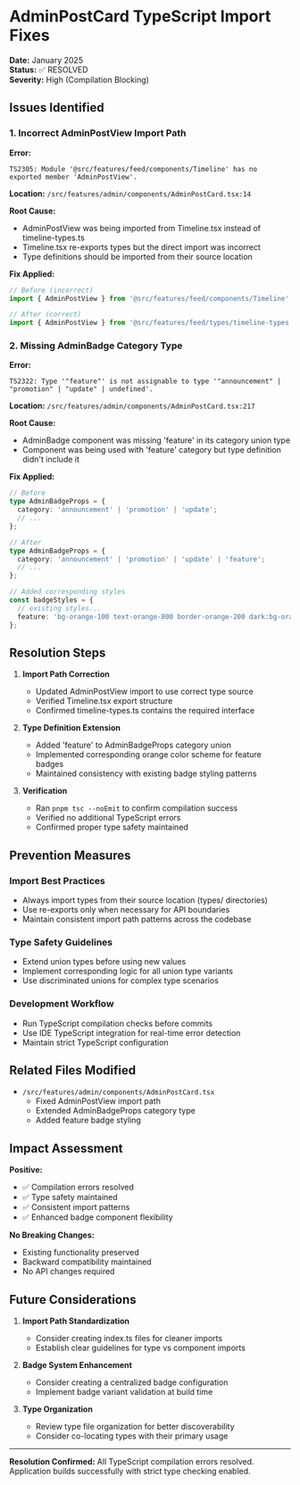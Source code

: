 # AdminPostCard TypeScript Import Fixes

**Date:** January 2025  
**Status:** ✅ RESOLVED  
**Severity:** High (Compilation Blocking)

## Issues Identified

### 1. Incorrect AdminPostView Import Path

**Error:**
```
TS2305: Module '@src/features/feed/components/Timeline' has no exported member 'AdminPostView'.
```

**Location:** `/src/features/admin/components/AdminPostCard.tsx:14`

**Root Cause:**
- AdminPostView was being imported from Timeline.tsx instead of timeline-types.ts
- Timeline.tsx re-exports types but the direct import was incorrect
- Type definitions should be imported from their source location

**Fix Applied:**
```typescript
// Before (incorrect)
import { AdminPostView } from '@src/features/feed/components/Timeline';

// After (correct)
import { AdminPostView } from '@src/features/feed/types/timeline-types';
```

### 2. Missing AdminBadge Category Type

**Error:**
```
TS2322: Type '"feature"' is not assignable to type '"announcement" | "promotion" | "update" | undefined'.
```

**Location:** `/src/features/admin/components/AdminPostCard.tsx:217`

**Root Cause:**
- AdminBadge component was missing 'feature' in its category union type
- Component was being used with 'feature' category but type definition didn't include it

**Fix Applied:**
```typescript
// Before
type AdminBadgeProps = {
  category: 'announcement' | 'promotion' | 'update';
  // ...
};

// After
type AdminBadgeProps = {
  category: 'announcement' | 'promotion' | 'update' | 'feature';
  // ...
};

// Added corresponding styles
const badgeStyles = {
  // existing styles...
  feature: 'bg-orange-100 text-orange-800 border-orange-200 dark:bg-orange-900/20 dark:text-orange-300 dark:border-orange-800'
};
```

## Resolution Steps

1. **Import Path Correction**
   - Updated AdminPostView import to use correct type source
   - Verified Timeline.tsx export structure
   - Confirmed timeline-types.ts contains the required interface

2. **Type Definition Extension**
   - Added 'feature' to AdminBadgeProps category union
   - Implemented corresponding orange color scheme for feature badges
   - Maintained consistency with existing badge styling patterns

3. **Verification**
   - Ran `pnpm tsc --noEmit` to confirm compilation success
   - Verified no additional TypeScript errors
   - Confirmed proper type safety maintained

## Prevention Measures

### Import Best Practices
- Always import types from their source location (types/ directories)
- Use re-exports only when necessary for API boundaries
- Maintain consistent import path patterns across the codebase

### Type Safety Guidelines
- Extend union types before using new values
- Implement corresponding logic for all union type variants
- Use discriminated unions for complex type scenarios

### Development Workflow
- Run TypeScript compilation checks before commits
- Use IDE TypeScript integration for real-time error detection
- Maintain strict TypeScript configuration

## Related Files Modified

- `/src/features/admin/components/AdminPostCard.tsx`
  - Fixed AdminPostView import path
  - Extended AdminBadgeProps category type
  - Added feature badge styling

## Impact Assessment

**Positive:**
- ✅ Compilation errors resolved
- ✅ Type safety maintained
- ✅ Consistent import patterns
- ✅ Enhanced badge component flexibility

**No Breaking Changes:**
- Existing functionality preserved
- Backward compatibility maintained
- No API changes required

## Future Considerations

1. **Import Path Standardization**
   - Consider creating index.ts files for cleaner imports
   - Establish clear guidelines for type vs component imports

2. **Badge System Enhancement**
   - Consider creating a centralized badge configuration
   - Implement badge variant validation at build time

3. **Type Organization**
   - Review type file organization for better discoverability
   - Consider co-locating types with their primary usage

---

**Resolution Confirmed:** All TypeScript compilation errors resolved. Application builds successfully with strict type checking enabled.